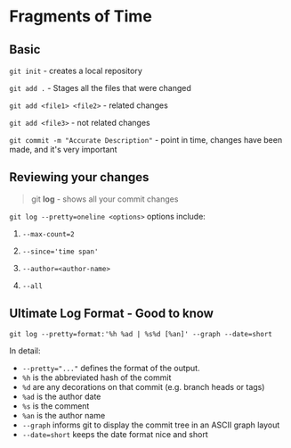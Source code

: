 
# Fragments of Time

## Basic

`git init` - creates a local repository

`git add .` - Stages all the files that were changed

`git add <file1> <file2>` - related changes

`git add <file3>` - not related changes

`git commit -m "Accurate Description"` - point in time, changes have been made, and it's very important

## Reviewing your changes

> git **log** - shows all your commit changes

`git log --pretty=oneline <options>`
options include:  
1. `--max-count=2`

2. `--since='time span'`  

3. `--author=<author-name>`

4. `--all`

## Ultimate Log Format - Good to know

`git log --pretty=format:'%h %ad | %s%d [%an]' --graph --date=short`

In detail:

- `--pretty="..."` defines the format of the output.
- `%h` is the abbreviated hash of the commit
- `%d` are any decorations on that commit (e.g. branch heads or tags)
- `%ad` is the author date
- `%s` is the comment
- `%an` is the author name
- `--graph` informs git to display the commit tree in an ASCII graph layout
- `--date=short` keeps the date format nice and short